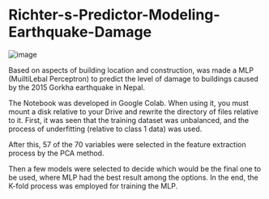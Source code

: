 # Richter-s-Predictor-Modeling-Earthquake-Damage

![image](https://user-images.githubusercontent.com/48840280/112375021-86054080-8cc1-11eb-8859-1f412950bc1b.png)


Based on aspects of building location and construction, was made a MLP (MuiltiLebal Perceptron) to predict the level of damage to buildings caused by the 2015 Gorkha earthquake in Nepal.

The Notebook was developed in Google Colab. When using it, you must mount a disk relative to your Drive and rewrite the directory of files relative to it.
First, it was seen that the training dataset was unbalanced, and the process of underfitting (relative to class 1 data) was used.

After this, 57 of the 70 variables were selected in the feature extraction process by the PCA method.

Then a few models were selected to decide which would be the final one to be used, where MLP had the best result among the options.
 In the end, the K-fold process was employed for training the MLP.
